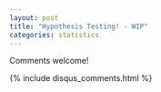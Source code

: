 ```yaml
---
layout: post
title: "Hypothesis Testing! - WIP"
categories: statistics
---
```



Comments welcome!

{% include disqus_comments.html %}
